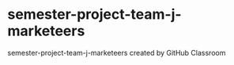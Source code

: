 # semester-project-team-j-marketeers
semester-project-team-j-marketeers created by GitHub Classroom
